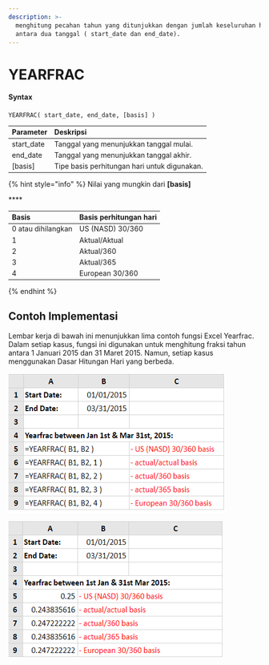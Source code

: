 ```yaml
---
description: >-
  menghitung pecahan tahun yang ditunjukkan dengan jumlah keseluruhan hari di
  antara dua tanggal ( start_date dan end_date).
---
```


# YEARFRAC

#### Syntax

```text
YEARFRAC( start_date, end_date, [basis] )
```

| Parameter | Deskripsi |
| :--- | :--- |
| start\_date | Tanggal yang menunjukkan tanggal mulai. |
| end\_date | Tanggal yang menunjukkan tanggal akhir. |
| \[basis\] | Tipe basis perhitungan hari untuk digunakan. |

{% hint style="info" %}
Nilai yang mungkin dari **\[basis\]**

\*\*\*\*

| **Basis** | **Basis perhitungan hari** |
| :--- | :--- |
| 0 atau dihilangkan | US \(NASD\) 30/360 |
| 1 | Aktual/Aktual |
| 2 | Aktual/360 |
| 3 | Aktual/365 |
| 4 | European 30/360 |
{% endhint %}

## Contoh Implementasi

Lembar kerja di bawah ini menunjukkan lima contoh fungsi Excel Yearfrac. Dalam setiap kasus, fungsi ini digunakan untuk menghitung fraksi tahun antara 1 Januari 2015 dan 31 Maret 2015. Namun, setiap kasus menggunakan Dasar Hitungan Hari yang berbeda.

![Rumus](../.gitbook/assets/screenshot-226.png)

![Hasil](../.gitbook/assets/screenshot-225.png)

